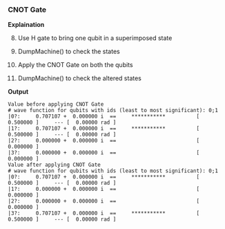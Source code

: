 ### CNOT Gate

**Explaination**

8. Use H gate to bring one qubit in a superimposed state

10. DumpMachine() to check the states

11. Apply the CNOT Gate on both the qubits

12. DumpMachine() to check the altered states

**Output**
````
Value before applying CNOT Gate
# wave function for qubits with ids (least to most significant): 0;1
|0?:     0.707107 +  0.000000 i  ==     ***********          [ 0.500000 ]     --- [  0.00000 rad ]
|1?:     0.707107 +  0.000000 i  ==     ***********          [ 0.500000 ]     --- [  0.00000 rad ]
|2?:     0.000000 +  0.000000 i  ==                          [ 0.000000 ]
|3?:     0.000000 +  0.000000 i  ==                          [ 0.000000 ]
Value after applying CNOT Gate
# wave function for qubits with ids (least to most significant): 0;1
|0?:     0.707107 +  0.000000 i  ==     ***********          [ 0.500000 ]     --- [  0.00000 rad ]
|1?:     0.000000 +  0.000000 i  ==                          [ 0.000000 ]
|2?:     0.000000 +  0.000000 i  ==                          [ 0.000000 ]
|3?:     0.707107 +  0.000000 i  ==     ***********          [ 0.500000 ]     --- [  0.00000 rad ]
````